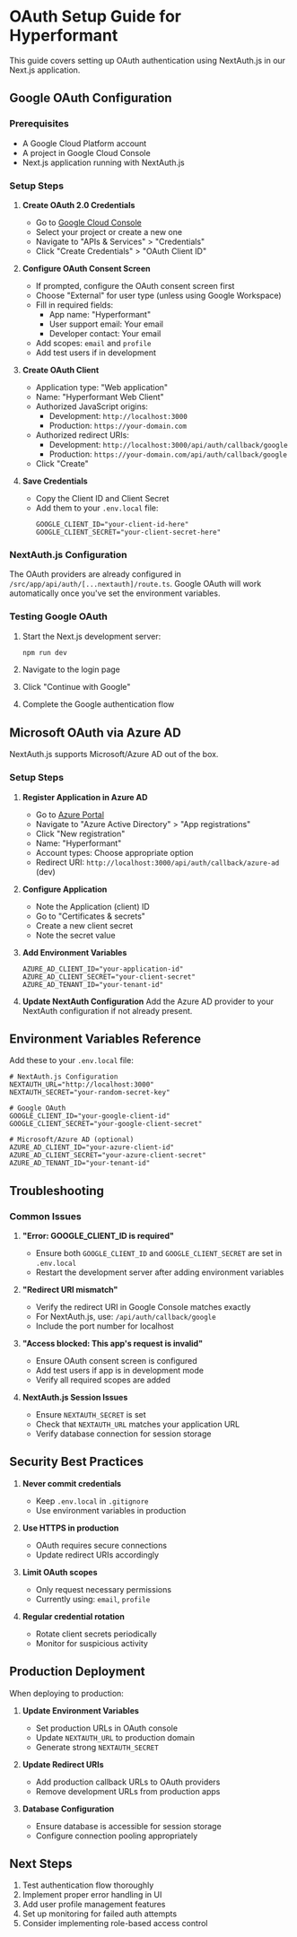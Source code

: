 # OAuth Setup Guide for Hyperformant

This guide covers setting up OAuth authentication using NextAuth.js in our Next.js application.

## Google OAuth Configuration

### Prerequisites

- A Google Cloud Platform account
- A project in Google Cloud Console
- Next.js application running with NextAuth.js

### Setup Steps

1. **Create OAuth 2.0 Credentials**
   - Go to [Google Cloud Console](https://console.cloud.google.com/)
   - Select your project or create a new one
   - Navigate to "APIs & Services" > "Credentials"
   - Click "Create Credentials" > "OAuth Client ID"

2. **Configure OAuth Consent Screen**
   - If prompted, configure the OAuth consent screen first
   - Choose "External" for user type (unless using Google Workspace)
   - Fill in required fields:
     - App name: "Hyperformant"
     - User support email: Your email
     - Developer contact: Your email
   - Add scopes: `email` and `profile`
   - Add test users if in development

3. **Create OAuth Client**
   - Application type: "Web application"
   - Name: "Hyperformant Web Client"
   - Authorized JavaScript origins:
     - Development: `http://localhost:3000`
     - Production: `https://your-domain.com`
   - Authorized redirect URIs:
     - Development: `http://localhost:3000/api/auth/callback/google`
     - Production: `https://your-domain.com/api/auth/callback/google`
   - Click "Create"

4. **Save Credentials**
   - Copy the Client ID and Client Secret
   - Add them to your `.env.local` file:
     ```env
     GOOGLE_CLIENT_ID="your-client-id-here"
     GOOGLE_CLIENT_SECRET="your-client-secret-here"
     ```

### NextAuth.js Configuration

The OAuth providers are already configured in `/src/app/api/auth/[...nextauth]/route.ts`. Google OAuth will work automatically once you've set the environment variables.

### Testing Google OAuth

1. Start the Next.js development server:
   ```bash
   npm run dev
   ```

2. Navigate to the login page
3. Click "Continue with Google"
4. Complete the Google authentication flow

## Microsoft OAuth via Azure AD

NextAuth.js supports Microsoft/Azure AD out of the box.

### Setup Steps

1. **Register Application in Azure AD**
   - Go to [Azure Portal](https://portal.azure.com/)
   - Navigate to "Azure Active Directory" > "App registrations"
   - Click "New registration"
   - Name: "Hyperformant"
   - Account types: Choose appropriate option
   - Redirect URI: `http://localhost:3000/api/auth/callback/azure-ad` (dev)

2. **Configure Application**
   - Note the Application (client) ID
   - Go to "Certificates & secrets"
   - Create a new client secret
   - Note the secret value

3. **Add Environment Variables**
   ```env
   AZURE_AD_CLIENT_ID="your-application-id"
   AZURE_AD_CLIENT_SECRET="your-client-secret"
   AZURE_AD_TENANT_ID="your-tenant-id"
   ```

4. **Update NextAuth Configuration**
   Add the Azure AD provider to your NextAuth configuration if not already present.

## Environment Variables Reference

Add these to your `.env.local` file:

```env
# NextAuth.js Configuration
NEXTAUTH_URL="http://localhost:3000"
NEXTAUTH_SECRET="your-random-secret-key"

# Google OAuth
GOOGLE_CLIENT_ID="your-google-client-id"
GOOGLE_CLIENT_SECRET="your-google-client-secret"

# Microsoft/Azure AD (optional)
AZURE_AD_CLIENT_ID="your-azure-client-id"
AZURE_AD_CLIENT_SECRET="your-azure-client-secret"
AZURE_AD_TENANT_ID="your-tenant-id"
```

## Troubleshooting

### Common Issues

1. **"Error: GOOGLE_CLIENT_ID is required"**
   - Ensure both `GOOGLE_CLIENT_ID` and `GOOGLE_CLIENT_SECRET` are set in `.env.local`
   - Restart the development server after adding environment variables

2. **"Redirect URI mismatch"**
   - Verify the redirect URI in Google Console matches exactly
   - For NextAuth.js, use: `/api/auth/callback/google`
   - Include the port number for localhost

3. **"Access blocked: This app's request is invalid"**
   - Ensure OAuth consent screen is configured
   - Add test users if app is in development mode
   - Verify all required scopes are added

4. **NextAuth.js Session Issues**
   - Ensure `NEXTAUTH_SECRET` is set
   - Check that `NEXTAUTH_URL` matches your application URL
   - Verify database connection for session storage

## Security Best Practices

1. **Never commit credentials**
   - Keep `.env.local` in `.gitignore`
   - Use environment variables in production

2. **Use HTTPS in production**
   - OAuth requires secure connections
   - Update redirect URIs accordingly

3. **Limit OAuth scopes**
   - Only request necessary permissions
   - Currently using: `email`, `profile`

4. **Regular credential rotation**
   - Rotate client secrets periodically
   - Monitor for suspicious activity

## Production Deployment

When deploying to production:

1. **Update Environment Variables**
   - Set production URLs in OAuth console
   - Update `NEXTAUTH_URL` to production domain
   - Generate strong `NEXTAUTH_SECRET`

2. **Update Redirect URIs**
   - Add production callback URLs to OAuth providers
   - Remove development URLs from production apps

3. **Database Configuration**
   - Ensure database is accessible for session storage
   - Configure connection pooling appropriately

## Next Steps

1. Test authentication flow thoroughly
2. Implement proper error handling in UI
3. Add user profile management features
4. Set up monitoring for failed auth attempts
5. Consider implementing role-based access control